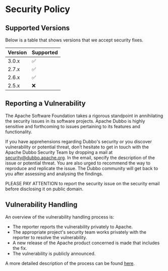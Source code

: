# Security Policy

## Supported Versions

Below is a table that shows versions that we accept security fixes.

| Version | Supported          |
| ------- | ------------------ |
| 3.0.x   | :white_check_mark: |
| 2.7.x   | :white_check_mark: |
| 2.6.x   | :white_check_mark: |
| 2.5.x   | :x: |


## Reporting a Vulnerability

The Apache Software Foundation takes a rigorous standpoint in annihilating the security issues in its software projects. Apache Dubbo is highly sensitive and forthcoming to issues pertaining to its features and functionality.

If you have apprehensions regarding Dubbo's security or you discover vulnerability or potential threat, don’t hesitate to get in touch with the Apache Dubbo Security Team by dropping a mail at security@dubbo.apache.org. In the email, specify the description of the issue or potential threat. You are also urged to recommend the way to reproduce and replicate the issue. The Dubbo community will get back to you after assessing and analysing the findings.

PLEASE PAY ATTENTION to report the security issue on the security email before disclosing it on public domain.

## Vulnerability Handling

An overview of the vulnerability handling process is:

* The reporter reports the vulnerability privately to Apache.
* The appropriate project's security team works privately with the reporter to resolve the vulnerability.
* A new release of the Apache product concerned is made that includes the fix.
* The vulnerability is publicly announced.

A more detailed description of the process can be found [here](https://www.apache.org/security/committers.html).
